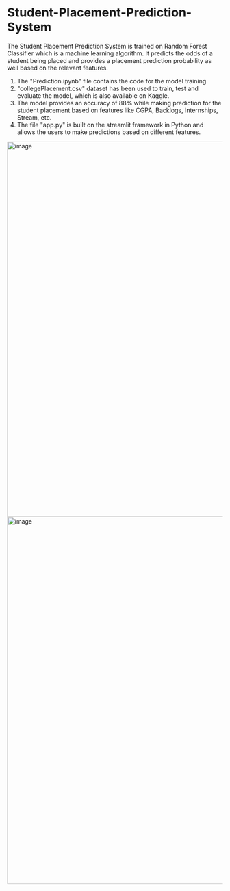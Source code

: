 # Student-Placement-Prediction-System
The Student Placement Prediction System is trained on Random Forest Classifier which is a machine learning algorithm. It predicts the odds of a student being placed and provides a placement prediction probability as well based on the relevant features.

1. The "Prediction.ipynb" file contains the code for the model training.
2. "collegePlacement.csv" dataset has been used to train, test and evaluate the model, which is also available on Kaggle.
3. The model provides an accuracy of 88% while making prediction for the student placement based on features like CGPA, Backlogs, Internships, Stream, etc.
4. The file "app.py" is built on the streamlit framework in Python and allows the users to make predictions based on different features.

<img width="1818" height="877" alt="image" src="https://github.com/user-attachments/assets/75b5416c-c289-4a82-a86d-4047e11a0b4a" />
<img width="1464" height="859" alt="image" src="https://github.com/user-attachments/assets/47ac1015-6d89-4add-839a-bccdb70e03ce" />

